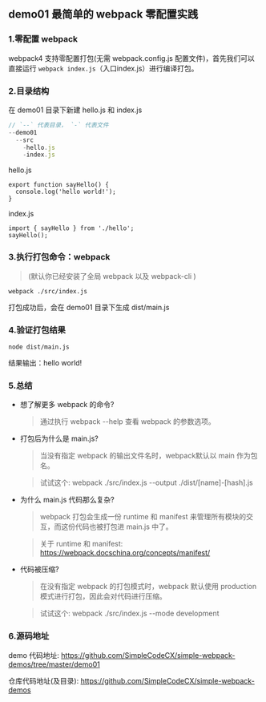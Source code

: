 ## demo01 最简单的 webpack 零配置实践

### 1.零配置 webpack
webpack4 支持零配置打包(无需 webpack.config.js 配置文件)，首先我们可以直接运行 `webpack index.js`（入口index.js）进行编译打包。
### 2.目录结构
在 demo01 目录下新建 hello.js 和 index.js

```javascript
// `--` 代表目录， `-` 代表文件
--demo01
  --src
    -hello.js
    -index.js
```

hello.js
```javacript
export function sayHello() {
  console.log('hello world!');
}
```
index.js
```javacript
import { sayHello } from './hello';
sayHello();
```
### 3.执行打包命令：webpack

>(默认你已经安装了全局 webpack 以及 webpack-cli )

```javacript
webpack ./src/index.js
```
打包成功后，会在 demo01 目录下生成 dist/main.js
### 4.验证打包结果

```javacript
node dist/main.js
```
结果输出：hello world!


### 5.总结

* 想了解更多 webpack 的命令?

  >通过执行 webpack --help 查看 webpack 的参数选项。

* 打包后为什么是 main.js?

  >当没有指定 webpack 的输出文件名时，webpack默认以 main 作为包名。

  >试试这个: webpack ./src/index.js --output ./dist/[name]-[hash].js

* 为什么 main.js 代码那么复杂?

  >webpack 打包会生成一份 runtime 和 manifest 来管理所有模块的交互，而这份代码也被打包进 main.js 中了。

  >关于 runtime 和 manifest: https://webpack.docschina.org/concepts/manifest/

* 代码被压缩?

  >在没有指定 webpack 的打包模式时，webpack 默认使用 production 模式进行打包，因此会对代码进行压缩。
  
  >试试这个: webpack ./src/index.js --mode development

### 6.源码地址
demo 代码地址: https://github.com/SimpleCodeCX/simple-webpack-demos/tree/master/demo01

仓库代码地址(及目录): https://github.com/SimpleCodeCX/simple-webpack-demos